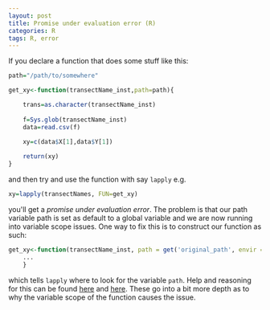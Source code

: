 ```yaml
---
layout: post
title: Promise under evaluation error (R)
categories: R
tags: R, error
---
```


If you declare a function that does some stuff like this: 

```R
path="/path/to/somewhere"

get_xy<-function(transectName_inst,path=path){

	trans=as.character(transectName_inst)
	
	f=Sys.glob(transectName_inst)
	data=read.csv(f)

	xy=c(data$X[1],data$Y[1])
	
	return(xy)
}
```

and then try and use the function with say `lapply` e.g.

```R
xy=lapply(transectNames, FUN=get_xy) 
```

you'll get a *promise under evaluation error*. The problem is that our path variable path is set as default to a global variable and we are now running into variable scope issues. One way to fix this is to construct our function as such:

```R
get_xy<-function(transectName_inst, path = get('original_path', envir = globalenv())){
	...
	}
```


which tells `lapply` where to look for the variable `path`. Help and reasoning for this can be found [here](https://stackoverflow.com/questions/45314208/how-to-avoid-promise-already-under-evaluation-warning-for-setting-default-argume) and [here](https://stat.ethz.ch/pipermail/r-help/2008-November/180902.html). These go into a bit more depth as to why the variable scope of the function causes the issue.
